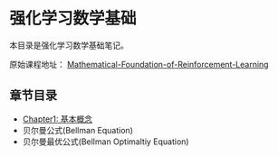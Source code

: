 # 强化学习数学基础

本目录是强化学习数学基础笔记。 

原始课程地址： [Mathematical-Foundation-of-Reinforcement-Learning](https://github.com/MathFoundationRL/Book-Mathematical-Foundation-of-Reinforcement-Learning)

## 章节目录

- [Chapter1: 基本概念](./Chapter1_Basic_Concepts/README.md)
- 贝尔曼公式(Bellman Equation)
- 贝尔曼最优公式(Bellman Optimaltiy Equation)

